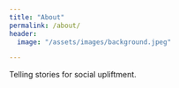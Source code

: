 ```yaml
---
title: "About"
permalink: /about/
header:
  image: "/assets/images/background.jpeg"

---
```


Telling stories for social upliftment.
